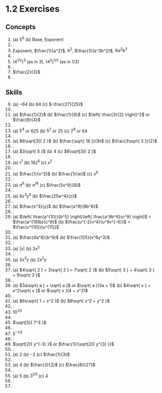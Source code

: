 # 1.2 Exercises

## Concepts

1. (a) $5^6$ (b) Base, Exponent
2. .
3. Exponent, $\frac{1}{a^2}$, $b^2$, $\frac{1}{a^3b^2}$, $6a^2b^{3}$
4. .
5. $(4^{1/2})^3$ (as in 3), $(4^3)^{1/2}$ (as in 1/2)
6. .
7. $\frac{2}{3}$
8. .

## Skills

9. (a) $-64$ (b) $64$ (c) $-\frac{27}{25}$
10. .
11. (a) $\frac{1}{2}$ (b) $\frac{1}{8}$ (c) $\left( \frac{3}{2} \right)^2$ or $\frac{9}{4}$
12. .
13. (a) $5^4$ or $625$ (b) $5^2$ or $25$ (c) $2^6$ or $64$
14. .
15. (a) $6\sqrt[3]{ 2 }$ (b) $\frac{\sqrt{ 18 }}{9}$ (c) $\frac{3\sqrt{ 3 }}{2}$
16. .
17. (a) $3\sqrt{ 5 }$ (b) $4$ (c) $6\sqrt[3]{ 2 }$
18. .
19. (a) $t^7$ (b) $16z^6$ (c) $x^2$
20. .
21. (a) $\frac{1}{x^2}$ (b) $\frac{1}{w}$ (c) $x^6$
22. .
23. (a) $a^6$ (b) $a^{18}$ (c) $\frac{5x^9}{8}$
24. .
25. (a) $6x^3y^5$ (b) $\frac{25w^4}{z}$
26. .
27. (a) $\frac{x^3}{y}$ (b) $\frac{a^9}{8b^6}$
28. .
29. (a) $\left( \frac{a^{10}}{b^5} \right)\left( \frac{a^9b^6}{c^9} \right)$ = $\frac{a^{19}b}{c^9}$ (b) $\frac{u^{-2}v^4}{u^9v^{-6}}$ = $\frac{v^{10}}{u^{11}}$
30. .
31. (a) $\frac{4a^8}{b^9}$ (b) $\frac{125}{x^6y^3}$
32. .
33. (a) $|x|$ (b) $2x^2$
34. .
35. (a) $2x^3y$ (b) $2x^2y$
36. .
37. (a) $4\sqrt{ 2 } + 3\sqrt{ 2 } = 7\sqrt{ 2 }$ (b) $5\sqrt{ 3 } + 4\sqrt{ 3 } = 9\sqrt{ 3 }$
38. .
39. (a) $3a\sqrt{ a } + \sqrt{ a }$ or $\sqrt{ a }(3a + 1)$ (b) $4\sqrt{ x } + x^2\sqrt{ x }$ or $\sqrt{ x }(4 + x^2)$
40. .
41. (a) $6x\sqrt{ 1 + x^2 }$ (b) $9\sqrt{ x^2 + y^2 }$
42. .
43. $10^{1/2}$
44. 
45. $\sqrt[5]{ 7^3 }$
46. .
47. $5^{-1/2}$
48. .
49. $\sqrt[2]{ y^{-3} }$ or $\frac{1}{\sqrt[2]{ y^{3} }}$
50. .
51. (a) $2$ (b) $-2$ (c) $\frac{1}{3}$
52. .
53. (a) $4$ (b) $\frac{3}{2}$ (c) $\frac{8}{27}$
54. .
55. (a) $5$ (b) $3^{1/5}$ (c) $4$
56. .
57. 